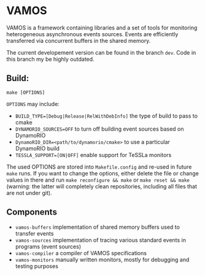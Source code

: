 # VAMOS

VAMOS is a framework containing libraries and a set of tools for monitoring
heterogeneous asynchronous events sources. Events are efficiently transferred
via concurrent buffers in the shared memory.

The current developement version can be found in the branch `dev`. Code in this branch my be highly outdated.

## Build:

```
make [OPTIONS]
```

`OPTIONS` may include:
 - `BUILD_TYPE=[Debug|Release|RelWithDebInfo]` the type of build to pass to cmake
 - `DYNAMORIO_SOURCES=OFF` to turn off building event sources based on DynamoRIO
 - `DynamoRIO_DIR=<path/to/dynamorio/cmake>` to use a particular DynamoRIO build
 - `TESSLA_SUPPORT=[ON|OFF]` enable support for TeSSLa monitors

The used OPTIONS are stored into `Makefile.config` and re-used in future `make`
runs. If you want to change the options, either delete the file or change
values in there and run `make reconfigure && make` or `make reset && make`
(warning: the latter will completely clean repositories, including all files
that are not under git).

## Components

 - `vamos-buffers`  implementation of shared memory buffers used to transfer events
 - `vamos-sources`  implementation of tracing various standard events in programs (event sources)
 - `vamos-compiler` a compiler of VAMOS specifications
 - `vamos-monitors` manually written monitors, mostly for debugging and testing purposes

